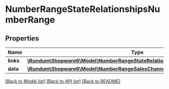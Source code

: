 # NumberRangeStateRelationshipsNumberRange

## Properties
Name | Type | Description | Notes
------------ | ------------- | ------------- | -------------
**links** | [**\Rundum\Shopware6\Model\NumberRangeStateRelationshipsNumberRangeLinks**](NumberRangeStateRelationshipsNumberRangeLinks.md) |  | [optional] 
**data** | [**\Rundum\Shopware6\Model\NumberRangeSalesChannelRelationshipsNumberRangeData**](NumberRangeSalesChannelRelationshipsNumberRangeData.md) |  | [optional] 

[[Back to Model list]](../../README.md#documentation-for-models) [[Back to API list]](../../README.md#documentation-for-api-endpoints) [[Back to README]](../../README.md)


